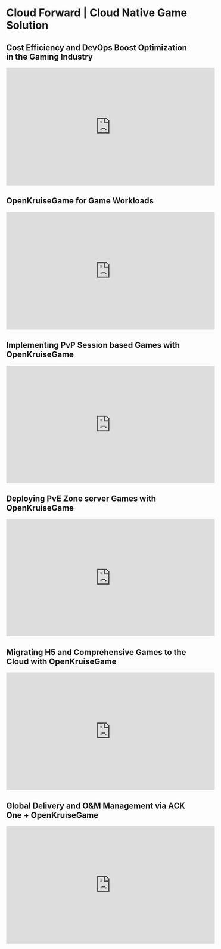 # Cloud Forward | Cloud Native Game Solution

## Cost Efficiency and DevOps Boost Optimization in the Gaming Industry
<iframe width="560" height="315" src="https://www.youtube.com/embed/jfrGGfzSJhw?si=ixL5NyRcwi03qkDF" title="YouTube video player" frameborder="0" allow="accelerometer; autoplay; clipboard-write; encrypted-media; gyroscope; picture-in-picture; web-share" referrerpolicy="strict-origin-when-cross-origin" allowfullscreen></iframe>

## OpenKruiseGame for Game Workloads
<iframe width="560" height="315" src="https://www.youtube.com/embed/r5zv2qBM5wU?si=8ZwZGFrd2ImlEkz5" title="YouTube video player" frameborder="0" allow="accelerometer; autoplay; clipboard-write; encrypted-media; gyroscope; picture-in-picture; web-share" referrerpolicy="strict-origin-when-cross-origin" allowfullscreen></iframe>

## Implementing PvP Session based Games with OpenKruiseGame
<iframe width="560" height="315" src="https://www.youtube.com/embed/eRO4t_0T9Hc?si=zHrN8uoaqx2E_6ZX" title="YouTube video player" frameborder="0" allow="accelerometer; autoplay; clipboard-write; encrypted-media; gyroscope; picture-in-picture; web-share" referrerpolicy="strict-origin-when-cross-origin" allowfullscreen></iframe>

## Deploying PvE Zone server Games with OpenKruiseGame
<iframe width="560" height="315" src="https://www.youtube.com/embed/qgIbG55Gls8?si=9TfynO9NvnvQcihy" title="YouTube video player" frameborder="0" allow="accelerometer; autoplay; clipboard-write; encrypted-media; gyroscope; picture-in-picture; web-share" referrerpolicy="strict-origin-when-cross-origin" allowfullscreen></iframe>

## Migrating H5 and Comprehensive Games to the Cloud with OpenKruiseGame
<iframe width="560" height="315" src="https://www.youtube.com/embed/dsRHuf65N_A?si=61sVHvYkgZn6RUHw" title="YouTube video player" frameborder="0" allow="accelerometer; autoplay; clipboard-write; encrypted-media; gyroscope; picture-in-picture; web-share" referrerpolicy="strict-origin-when-cross-origin" allowfullscreen></iframe>

## Global Delivery and O&M Management via ACK One + OpenKruiseGame
<iframe width="560" height="315" src="https://www.youtube.com/embed/gSoWCe0bJHo?si=Kbd_5CdmNH41bqwA" title="YouTube video player" frameborder="0" allow="accelerometer; autoplay; clipboard-write; encrypted-media; gyroscope; picture-in-picture; web-share" referrerpolicy="strict-origin-when-cross-origin" allowfullscreen></iframe>